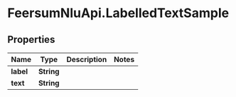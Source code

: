 # FeersumNluApi.LabelledTextSample

## Properties
Name | Type | Description | Notes
------------ | ------------- | ------------- | -------------
**label** | **String** |  | 
**text** | **String** |  | 


